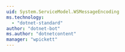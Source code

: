 ```yaml
---
uid: System.ServiceModel.WSMessageEncoding
ms.technology: 
  - "dotnet-standard"
author: "dotnet-bot"
ms.author: "dotnetcontent"
manager: "wpickett"
---
```

